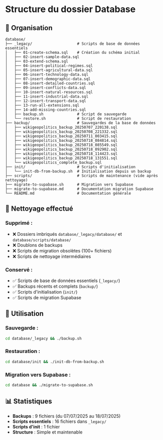 # Structure du dossier Database

## 📁 Organisation

```
database/
├── _legacy/                    # Scripts de base de données essentiels
│   ├── 01-create-schema.sql    # Création du schéma initial
│   ├── 02-insert-sample-data.sql
│   ├── 03-extend-schema.sql
│   ├── 04-insert-political-regimes.sql
│   ├── 05-insert-agricultural-data.sql
│   ├── 06-insert-technology-data.sql
│   ├── 07-insert-demographic-data.sql
│   ├── 08-insert-detailed-countries.sql
│   ├── 09-insert-conflicts-data.sql
│   ├── 10-insert-natural-resources.sql
│   ├── 11-insert-industrial-data.sql
│   ├── 12-insert-transport-data.sql
│   ├── 13-run-all-extensions.sql
│   ├── 14-add-missing-countries.sql
│   ├── backup.sh               # Script de sauvegarde
│   └── restore.sh              # Script de restauration
├── backup/                     # Sauvegardes de la base de données
│   ├── wikigeopolitics_backup_20250707_220138.sql
│   ├── wikigeopolitics_backup_20250708_221332.sql
│   ├── wikigeopolitics_backup_20250711_003415.sql
│   ├── wikigeopolitics_backup_20250718_084814.sql
│   ├── wikigeopolitics_backup_20250718_085549.sql
│   ├── wikigeopolitics_backup_20250718_092902.sql
│   ├── wikigeopolitics_backup_20250718_114423.sql
│   ├── wikigeopolitics_backup_20250718_131551.sql
│   └── wikigeopolitics_complete_backup.sql
├── init/                       # Scripts d'initialisation
│   └── init-db-from-backup.sh  # Initialisation depuis un backup
├── scripts/                    # Scripts de maintenance (vide après nettoyage)
├── migrate-to-supabase.sh      # Migration vers Supabase
├── migrate-to-supabase.md      # Documentation migration Supabase
└── README.md                   # Documentation générale
```

## 🧹 Nettoyage effectué

### Supprimé :
- ❌ Dossiers imbriqués `database/_legacy/database/` et `database/scripts/database/`
- ❌ Doublons de backups
- ❌ Scripts de migration obsolètes (100+ fichiers)
- ❌ Scripts de nettoyage intermédiaires

### Conservé :
- ✅ Scripts de base de données essentiels (`_legacy/`)
- ✅ Backups récents et complets (`backup/`)
- ✅ Scripts d'initialisation (`init/`)
- ✅ Scripts de migration Supabase

## 🔧 Utilisation

### Sauvegarde :
```bash
cd database/_legacy && ./backup.sh
```

### Restauration :
```bash
cd database/init && ./init-db-from-backup.sh
```

### Migration vers Supabase :
```bash
cd database && ./migrate-to-supabase.sh
```

## 📊 Statistiques

- **Backups** : 9 fichiers (du 07/07/2025 au 18/07/2025)
- **Scripts essentiels** : 16 fichiers dans `_legacy/`
- **Scripts d'init** : 1 fichier
- **Structure** : Simple et maintenable 
